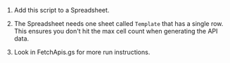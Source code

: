 1) Add this script to a Spreadsheet.  
   
2) The Spreadsheet needs one sheet called `Template` that has a single row. This ensures you don't hit the max cell count when generating the API data.  
  
3) Look in FetchApis.gs for more run instructions.
